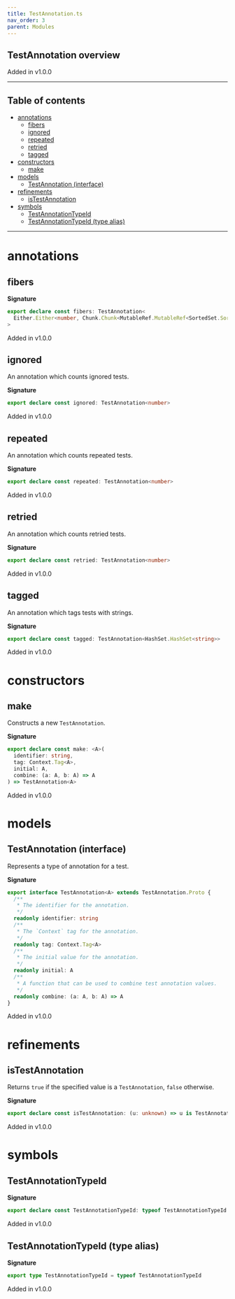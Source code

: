 ```yaml
---
title: TestAnnotation.ts
nav_order: 3
parent: Modules
---
```


## TestAnnotation overview

Added in v1.0.0

---

<h2 class="text-delta">Table of contents</h2>

- [annotations](#annotations)
  - [fibers](#fibers)
  - [ignored](#ignored)
  - [repeated](#repeated)
  - [retried](#retried)
  - [tagged](#tagged)
- [constructors](#constructors)
  - [make](#make)
- [models](#models)
  - [TestAnnotation (interface)](#testannotation-interface)
- [refinements](#refinements)
  - [isTestAnnotation](#istestannotation)
- [symbols](#symbols)
  - [TestAnnotationTypeId](#testannotationtypeid)
  - [TestAnnotationTypeId (type alias)](#testannotationtypeid-type-alias)

---

# annotations

## fibers

**Signature**

```ts
export declare const fibers: TestAnnotation<
  Either.Either<number, Chunk.Chunk<MutableRef.MutableRef<SortedSet.SortedSet<Fiber.RuntimeFiber<unknown, unknown>>>>>
>
```

Added in v1.0.0

## ignored

An annotation which counts ignored tests.

**Signature**

```ts
export declare const ignored: TestAnnotation<number>
```

Added in v1.0.0

## repeated

An annotation which counts repeated tests.

**Signature**

```ts
export declare const repeated: TestAnnotation<number>
```

Added in v1.0.0

## retried

An annotation which counts retried tests.

**Signature**

```ts
export declare const retried: TestAnnotation<number>
```

Added in v1.0.0

## tagged

An annotation which tags tests with strings.

**Signature**

```ts
export declare const tagged: TestAnnotation<HashSet.HashSet<string>>
```

Added in v1.0.0

# constructors

## make

Constructs a new `TestAnnotation`.

**Signature**

```ts
export declare const make: <A>(
  identifier: string,
  tag: Context.Tag<A>,
  initial: A,
  combine: (a: A, b: A) => A
) => TestAnnotation<A>
```

Added in v1.0.0

# models

## TestAnnotation (interface)

Represents a type of annotation for a test.

**Signature**

```ts
export interface TestAnnotation<A> extends TestAnnotation.Proto {
  /**
   * The identifier for the annotation.
   */
  readonly identifier: string
  /**
   * The `Context` tag for the annotation.
   */
  readonly tag: Context.Tag<A>
  /**
   * The initial value for the annotation.
   */
  readonly initial: A
  /**
   * A function that can be used to combine test annotation values.
   */
  readonly combine: (a: A, b: A) => A
}
```

Added in v1.0.0

# refinements

## isTestAnnotation

Returns `true` if the specified value is a `TestAnnotation`, `false`
otherwise.

**Signature**

```ts
export declare const isTestAnnotation: (u: unknown) => u is TestAnnotation<unknown>
```

Added in v1.0.0

# symbols

## TestAnnotationTypeId

**Signature**

```ts
export declare const TestAnnotationTypeId: typeof TestAnnotationTypeId
```

Added in v1.0.0

## TestAnnotationTypeId (type alias)

**Signature**

```ts
export type TestAnnotationTypeId = typeof TestAnnotationTypeId
```

Added in v1.0.0
